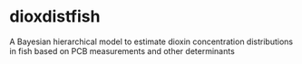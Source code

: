 # dioxdistfish
A Bayesian hierarchical model to estimate dioxin concentration distributions in fish based on PCB measurements and other determinants
